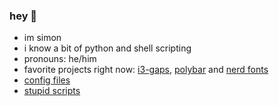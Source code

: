 ### hey 👋

- im simon
- i know a bit of python and shell scripting
- pronouns: he/him
- favorite projects right now: [i3-gaps](https://github.com/Airblader/i3), [polybar](https://github.com/polybar/polybar/) and [nerd fonts](https://github.com/ryanoasis/nerd-fonts)
- [config files](https://github.com/JakePaulExclusive/dots)
- [stupid scripts](https://github.com/JakePaulExclusive/scripts)
